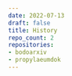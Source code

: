 ```yaml
---
date: 2022-07-13
draft: false
title: History
repo_count: 2
repositories:
- bodoarxiv
- propylaeumdok
---
```



